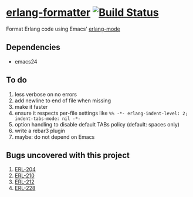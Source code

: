 # [erlang-formatter](https://github.com/fenollp/erlang-formatter) [![Build Status](https://travis-ci.org/fenollp/erlang-formatter.svg?branch=master)](https://travis-ci.org/fenollp/erlang-formatter)

Format Erlang code using Emacs' [erlang-mode](http://erlang.org/doc/man/erlang.el.html)

## Dependencies

* emacs24

## To do

1. less verbose on no errors
1. add newline to end of file when missing
1. make it faster
1. ensure it respects per-file settings like `%% -*- erlang-indent-level: 2; indent-tabs-mode: nil -*-`
1. option handling to disable default TABs policy (default: spaces only)
1. write a rebar3 plugin
1. maybe: do not depend on Emacs

## Bugs uncovered with this project

1. [ERL-204](https://bugs.erlang.org/browse/ERL-204)
1. [ERL-210](https://bugs.erlang.org/browse/ERL-210)
1. [ERL-212](https://bugs.erlang.org/browse/ERL-212)
1. [ERL-228](https://bugs.erlang.org/browse/ERL-228)
